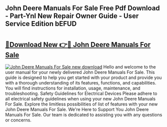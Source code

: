 ## John Deere Manuals For Sale Free Pdf Download - Part-Ynl New Repair Owner Guide - User Service Edition bEFUD

# <h2><a href="http://bc949.oget.top/?id=John+Deere+Manuals+For+Sale">🔗Download New 👉🔴 John Deere Manuals For Sale</a></h2>

[![John Deere Manuals For Sale new download](https://i.imgur.com/5g1atiW.png)](http://bc949.oget.top/?id=John+Deere+Manuals+For+Sale)
Hello and welcome to the user manual for your newly delivered John Deere Manuals For Sale. This guide is designed to help you get started with your product and provide you with a thorough understanding of its features, functions, and capabilities. You will find instructions for installation, usage, maintenance, and troubleshooting. Safety Guidelines for Electrical Devices Please adhere to all electrical safety guidelines when using your new John Deere Manuals For Sale. Explore the limitless possibilities of list of features with your new John Deere Manuals For Sale. We're Here to Support You John Deere Manuals For Sale. Our team is dedicated to assisting you with any questions or concerns.
